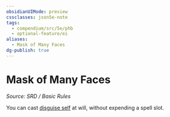 ```yaml
---
obsidianUIMode: preview
cssclasses: json5e-note
tags:
  - compendium/src/5e/phb
  - optional-feature/ei
aliases:
  - Mask of Many Faces
dg-publish: true
---
```

# Mask of Many Faces
*Source: SRD / Basic Rules* 

You can cast [disguise self](compendium/spells/disguise-self.md) at will, without expending a spell slot.